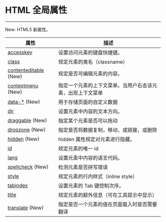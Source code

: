 # HTML 全局属性

--------

New: HTML5 新属性。

| 属性 | 描述 |
| ---- | ---- |
| [accesskey](http://www.runoob.com/tags/att-global-accesskey.html) | 设置访问元素的键盘快捷键。 |
| [class](http://www.runoob.com/tags/att-global-class.html) | 规定元素的类名（classname） |
| [contenteditable](http://www.runoob.com/tags/att-global-contenteditable.html) (New) | 规定是否可编辑元素的内容。 |
| [contextmenu](http://www.runoob.com/tags/att-global-contextmenu.html) (New) | 指定一个元素的上下文菜单。当用户右击该元素，出现上下文菜单 |
| [data-*](att-global-data.html) (New) | 用于存储页面的自定义数据 |
| [dir](http://www.runoob.com/tags/att-global-dir.html) | 设置元素中内容的文本方向。 |
| [draggable](http://www.runoob.com/tags/att-global-draggable.html) (New) | 指定某个元素是否可以拖动 |
| [dropzone](http://www.runoob.com/tags/att-global-dropzone.html) (New) | 指定是否将数据复制，移动，或链接，或删除 |
| [hidden](http://www.runoob.com/tags/att-global-hidden.html) (New) | hidden 属性规定对元素进行隐藏。 |
| [id](http://www.runoob.com/tags/att-global-id.html) | 规定元素的唯一 id |
| [lang](http://www.runoob.com/tags/att-global-lang.html) | 设置元素中内容的语言代码。 |
| [spellcheck](http://www.runoob.com/tags/att-global-spellcheck.html) (New) | 检测元素是否拼写错误 |
| [style](http://www.runoob.com/tags/att-global-style.html) | 规定元素的行内样式（inline style） |
| [tabindex](http://www.runoob.com/tags/att-global-tabindex.html) | 设置元素的 Tab 键控制次序。 |
| [title](http://www.runoob.com/tags/att-global-title.html) | 规定元素的额外信息（可在工具提示中显示） |
| [translate](http://www.runoob.com/tags/att-global-translate.html) (New) | 指定是否一个元素的值在页面载入时是否需要翻译 |
